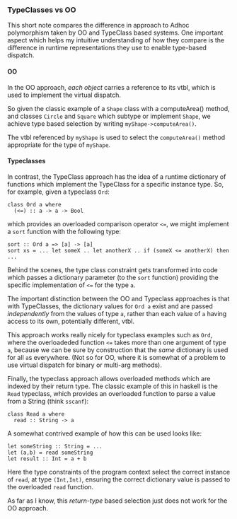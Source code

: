 
### TypeClasses vs OO

This short note compares the difference in approach to Adhoc polymorphism taken by OO and TypeClass based systems. One important aspect which helps my intuitive understanding of how they compare is the difference in runtime representations they use to enable type-based dispatch.

#### OO

In the OO approach, *each object* carries a reference to its vtbl, which is used to implement the virtual dispatch.

So given the classic example of a `Shape` class with a computeArea() method, and classes `Circle` and `Square` which subtype or implement `Shape`, we achieve type based selection by writing `myShape->computeArea()`.

The vtbl referenced by `myShape` is used to select the `computeArea()` method appropriate for the type of `myShape`.

#### Typeclasses

In contrast, the TypeClass approach has the idea of a runtime dictionary of functions which implement the TypeClass for a specific instance type. So, for example, given a typeclass `Ord`:
```
class Ord a where
  (<=) :: a -> a -> Bool
```
which provides an overloaded comparison operator `<=`, we might implement a `sort` function with the following type:
```
sort :: Ord a => [a] -> [a]
sort xs = ... let someX .. let anotherX .. if (someX <= anotherX) then ...
```

Behind the scenes, the type class constraint gets transformed into code which passes a dictionary parameter (to the `sort` function) providing the specific implementation of `<=` for the type `a`.

The important distinction between the OO and Typeclass approaches is that with TypeClasses, the dictionary values for `Ord a` exist and are passed *independently* from the values of type `a`, rather than each value of `a` having access to its own, potentially different, vtbl.

This approach works really nicely for typeclass examples such as `Ord`, where the overloadeded function `<=` takes more than one argument of type `a`, because we can be sure by construction that the *same* dictionary is used for all `a`s everywhere. (Not so for OO, where it is somewhat of a problem to use virtual dispatch for binary or multi-arg methods).

Finally, the typeclass approach allows overloaded methods which are indexed by their return type. The classic example of this in haskell is the `Read` typeclass, which provides an overloaded function to parse a value from a String (think `sscanf`):

```
class Read a where
  read :: String -> a
```

A somewhat contrived example of how this can be used looks like:
```
let someString :: String = ...
let (a,b) = read someString
let result :: Int = a + b
```

Here the type constraints of the program context select the correct instance of `read`, at type `(Int,Int)`, ensuring the correct dictionary value is passed to the overloaded `read` function.

As far as I know, this _return-type_ based selection just does not work for the OO approach.
